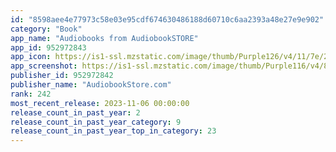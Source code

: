 ```yaml
---
id: "8598aee4e77973c58e03e95cdf674630486188d60710c6aa2393a48e27e9e902"
category: "Book"
app_name: "Audiobooks from AudiobookSTORE"
app_id: 952972843
app_icon: https://is1-ssl.mzstatic.com/image/thumb/Purple126/v4/11/7e/2e/117e2ea5-0812-c66b-c105-950e2bc49d20/AppIcon-1x_U007emarketing-0-7-0-85-220.png/1024x1024bb.png
app_screenshot: https://is1-ssl.mzstatic.com/image/thumb/Purple116/v4/88/a1/56/88a156fe-3753-0949-c6fa-299c5d70ba1e/9436e82c-1ddb-4f48-8166-437446afccca_ABS-App-Store-Screenshots-1p-BU_ABS-Screenshot-Mockups-iPhone-1242x2688-2p-r1-PM-1.jpg/1242x2688bb.png
publisher_id: 952972842
publisher_name: "AudiobookStore.com"
rank: 242
most_recent_release: 2023-11-06 00:00:00
release_count_in_past_year: 2
release_count_in_past_year_category: 9
release_count_in_past_year_top_in_category: 23
---
```

